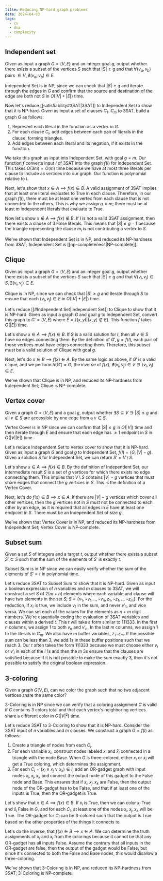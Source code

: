 ```yaml
---
title: Reducing NP-hard graph problems
date: 2024-04-03
tags:
  - cs
  - dsa
  - complexity
---
```

## Independent set
Given as input a graph $G = (V, E)$ and an integer goal $g$, output whether there exists a subset of the vertices $S$ such that $|S| \geq g$ and that $\forall (v_a, v_b)$ pairs $\in V, \nexists (v_a, v_b) \in E$.

Independent Set is in $\mathsf{NP}$, since we can check that $|S| \geq g$ and iterate through the edges in $G$ and confirm that the source and destination of the edge are both not $S$ in $O(|V| + |E|)$ time.

Now let's reduce [[satisfiability#3SAT|3SAT]] to Independent Set to show that it is NP-hard. Given as input a set of clauses $C_1 .. C_m$ to 3SAT, build a graph $G$ as follows:
1. Represent each literal in the function as a vertex in $G$.
2. For each clause $C_i$, add edges between each pair of literals in the clause, forming triangles.
3. Add edges between each literal and its negation, if it exists in the function.

We take this graph as input into Independent Set, with goal $g = m$. Our function $f$ converts input $I$ of 3SAT into the graph $f(I)$ for Independent Set. This takes $O(3m) = O(m)$ time because we have at most three literals per clause to include as vertices into our graph. Our function is polynomial relative to $I$. 

Next, let's show that $x \in A \implies f(x) \in B$. A valid assignment of 3SAT implies that at least one literal evaluates to True in each clause. Therefore, in our graph $f(I)$, there must be at least one vertex from each clause that is not connected to the others. This is why we assign $g = m$; there must be at least $m$ independent literals that evaluate to True.

Now let's show $x \notin A \implies f(x) \notin B$. If $I$ is not a valid 3SAT assignment, then there exists a clause of 3 False literals. This means that $|S| \leq g - 1$ because the triangle representing the clause $m_i$ is not contributing a vertex to $S$.

We've shown that Independent Set is in NP, and reduced its NP-hardness from 3SAT; Independent Set is [[np-completeness|NP-complete]].
## Clique
Given as input a graph $G = (V, E)$ and an integer goal $g$, output whether there exists a subset of the vertices $S$ such that $|S| \geq g$ and that $\forall (v_i, v_j) \in S, \exists (v_i, v_j) \in E$.

Clique is in $\mathsf{NP}$, since we can check that $|S| \geq g$ and iterate through $S$ to ensure that each $(v_i, v_j) \in E$ in $O(|V| + |E|)$ time.

Let's reduce [[#Independent Set|Independent Set]] to Clique to show that it is NP-hard. Given as input a graph $G$ and goal $g$ to Independent Set, convert this graph to $G' = (V, \bar{E})$ where $\bar{E} = \{(x,y)|(x,y) \notin E\}$. This function $f$ takes $O(|E|)$ time.

Let's show $x \in A \implies f(x) \in B$. If $S$ is a valid solution for $I$, then all $v \in S$ have no edges connecting them. By the definition of $G', g = f(I)$, each pair of those vertices must have edges connecting them. Therefore, this subset must be a valid solution of Clique with goal $g$.

Next, let's do $x \in B \implies f(x) \in A$. By the same logic as above, if $G'$ is a valid clique, and we perform $h(G') = G$, the inverse of $f(x)$, $\nexists (v_i, v_j) \in V \ni (v_i, v_j) \in E$.

We've shown that Clique is in NP, and reduced its NP-hardness from Independent Set; Clique is NP-complete.
## Vertex cover
Given a graph $G = (V, E)$ and a goal $g$, output whether $\exists S \subseteq V \ni |S| \leq g$ and all $v \notin S$ are accessible by one edge from a $v \in S$.  

Vertex Cover is in $\mathsf{NP}$ since we can confirm that $|S| \leq g$ in $O(|V|)$ time and then iterate through $E$ and ensure that each edge has $\geq 1$ endpoint in $S$ in $O(|V||E|)$ time. 

Let's reduce Independent Set to Vertex cover to show that it is NP-hard. Given as input a graph $G$ and goal $g$ to Independent Set, $f(I) = (G, |V| - g)$. Given a solution $S$ for Independent Set, we can return $S' = V \setminus S$.

Let's show $x \in A \implies f(x) \in B$. By the definition of Independent Set, our intermediate result $S$ is a set of $g$ vertices for which there exists no edge connecting them. This implies that $V \setminus S$ contains $|V| - g$ vertices that must share edges that connect the $g$ vertices in $S$. This is the definition of a Vertex Cover.

Next, let's do $f(x) \in B \implies x \in A$. If there are $|V| - g$ vertices which cover all other vertices, then the $g$ vertices not in $S$ must not be connected to each other by an edge, as it is required that all edges in $E$ have at least one endpoint in $S$. There must be an Independent Set of size $g$.

We've shown that Vertex Cover is in $\mathsf{NP}$, and reduced its NP-hardness from Independent Set; Vertex Cover is NP-complete.
## Subset sum
Given a set $S$ of integers and a target $t$, output whether there exists a subset $S' \subseteq S$ such that the sum of the elements of $S'$ is exactly $t$.

Subset Sum is in $\mathsf{NP}$ since we can easily verify whether the sum of the elements of $S' = t$ in polynomial time.

Let's reduce 3SAT to Subset Sum to show that it is NP-hard. Given as input a boolean expression of $n$ variables and $m$ clauses to 3SAT, we will construct a set $S$ of $2(m + n)$ elements where each variable and clause will have two elements in the set $S$; $S = \{v_1, \neg v_1, .., \neg v_n, z_1, \neg z_1, .., \neg z_m\}$. For the reduction, if $x_i$ is true, we include $v_1$ in the sum, and never $v'_1$, and vice versa. We can set each of the values for the elements as $n+m$ digit numbers. We're essentially coding the evaluation of 3SAT variables and clauses within a derived $t$. This $t$ will take a form similar to 111333. In the first $n$ columns, we assign 1 to both $v_n$ and $v'_n$. In the last $m$ columns, we assign 1 to the literals in $C_m$. We also have $m$ buffer variables, $z_1 .. z_m$. If the possible sum can be less than 3, we add 1s in these buffer positions such that we reach 3. Our $t$ often takes the form 111333 because we must choose either $v_i$ or $v'_i$ in each of the $i$ 1s and then the $m$ 3s ensure that the clauses are satisfied because if it is not possible to make the sum exactly 3, then it's not possible to satisfy the original boolean expression.
## 3-coloring
Given a graph $G(V, E)$, can we color the graph such that no two adjacent vertices share the same color?

3-Coloring is in $\mathsf{NP}$ since we can verify that a coloring assignment $C$ is valid if $C$ contains 3 colors total and that each vertex's neighboring vertices share a different color in $O(|V|^2)$ time.

Let's reduce 3SAT to 3-Coloring to show that it is NP-hard. Consider the 3SAT input of $n$ variables and $m$ clauses. We construct a graph $G = f(I)$ as follows:
1. Create a triangle of nodes from each $C_i$.
2. For each variable $x_i$, construct nodes labeled $x_i$ and $\bar{x}_i$ connected in a triangle with the node Base. When $G$ is three-colored, either $x_i$ or $\bar{x}_i$ will get a True coloring, which determines the assignment.
3. For each $C_i = (x_i \lor x_j \lor x_k) \in I$, add an OR-gadget graph with input nodes $x_i, x_j, x_k$ and connect the output node of this gadget to the False node and Base. This ensures that if $x_i, x_j, x_k$ are False, then the output node of the OR-gadget has to be False, and that if at least one of the inputs is True, then the OR-gadget is True.

Let's show that $x \in A \implies f(x) \in B$. If $x_i$ is True, then we can color $x_i$ True and $\bar{x}_i$ False in $G$, and for each $C_i$, at least one of the nodes $x_i, x_j, x_k$ will be True. The OR-gadget for $C_i$ can be 3-colored such that the output is True based on the other properties of the things it connects to.

Let's do the inverse, that $f(x) \in B \implies x \in A$. We can determine the truth assignments of $x_i$ and $\bar{x}_i$ from the colorings because it cannot be that any OR-gadget has all inputs False. Assume the contrary that all inputs in the OR-gadget are false, then the output of the gadget would be False, but since it's connected to both the False and Base nodes, this would disallow a three-coloring.

We've shown that 3-Coloring is in NP, and reduced its NP-hardness from 3SAT; 3-Coloring is NP-complete.
